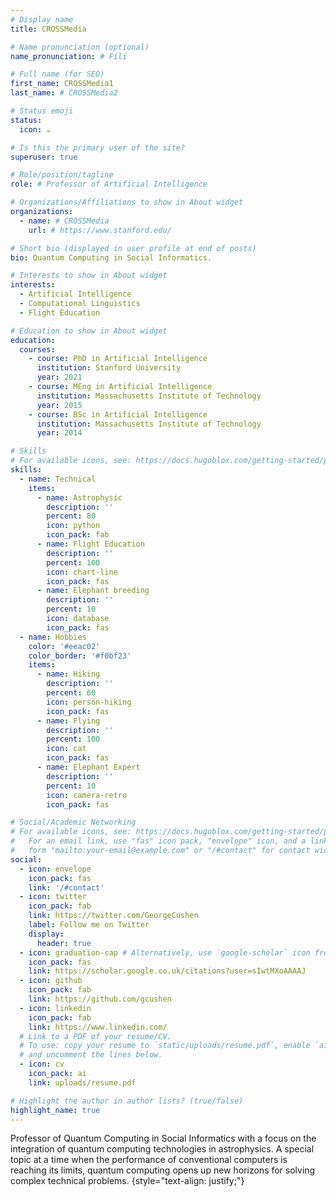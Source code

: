 ```yaml
---
# Display name
title: CROSSMedia

# Name pronunciation (optional)
name_pronunciation: # Fili

# Full name (for SEO)
first_name: CROSSMedia1
last_name: # CROSSMedia2

# Status emoji
status:
  icon: ☕️

# Is this the primary user of the site?
superuser: true

# Role/position/tagline
role: # Professor of Artificial Intelligence

# Organizations/Affiliations to show in About widget
organizations:
  - name: # CROSSMedia
    url: # https://www.stanford.edu/

# Short bio (displayed in user profile at end of posts)
bio: Quantum Computing in Social Informatics.

# Interests to show in About widget
interests:
  - Artificial Intelligence
  - Computational Linguistics
  - Flight Education

# Education to show in About widget
education:
  courses:
    - course: PhD in Artificial Intelligence
      institution: Stanford University
      year: 2021
    - course: MEng in Artificial Intelligence
      institution: Massachusetts Institute of Technology
      year: 2015
    - course: BSc in Artificial Intelligence
      institution: Massachusetts Institute of Technology
      year: 2014

# Skills
# For available icons, see: https://docs.hugoblox.com/getting-started/page-builder/#icons
skills:
  - name: Technical
    items:
      - name: Astrophysic
        description: ''
        percent: 80
        icon: python
        icon_pack: fab
      - name: Flight Education
        description: ''
        percent: 100
        icon: chart-line
        icon_pack: fas
      - name: Elephant breeding
        description: ''
        percent: 10
        icon: database
        icon_pack: fas
  - name: Hobbies
    color: '#eeac02'
    color_border: '#f0bf23'
    items:
      - name: Hiking
        description: ''
        percent: 60
        icon: person-hiking
        icon_pack: fas
      - name: Flying
        description: ''
        percent: 100
        icon: cat
        icon_pack: fas
      - name: Elephant Expert
        description: ''
        percent: 10
        icon: camera-retro
        icon_pack: fas

# Social/Academic Networking
# For available icons, see: https://docs.hugoblox.com/getting-started/page-builder/#icons
#   For an email link, use "fas" icon pack, "envelope" icon, and a link in the
#   form "mailto:your-email@example.com" or "/#contact" for contact widget.
social:
  - icon: envelope
    icon_pack: fas
    link: '/#contact'
  - icon: twitter
    icon_pack: fab
    link: https://twitter.com/GeorgeCushen
    label: Follow me on Twitter
    display:
      header: true
  - icon: graduation-cap # Alternatively, use `google-scholar` icon from `ai` icon pack
    icon_pack: fas
    link: https://scholar.google.co.uk/citations?user=sIwtMXoAAAAJ
  - icon: github
    icon_pack: fab
    link: https://github.com/gcushen
  - icon: linkedin
    icon_pack: fab
    link: https://www.linkedin.com/
  # Link to a PDF of your resume/CV.
  # To use: copy your resume to `static/uploads/resume.pdf`, enable `ai` icons in `params.yaml`,
  # and uncomment the lines below.
  - icon: cv
    icon_pack: ai
    link: uploads/resume.pdf

# Highlight the author in author lists? (true/false)
highlight_name: true
---
```


Professor of Quantum Computing in Social Informatics with a focus on the integration of quantum computing technologies in astrophysics. A special topic at a time when the performance of conventional computers is reaching its limits, quantum computing opens up new horizons for solving complex technical problems.
{style="text-align: justify;"}
